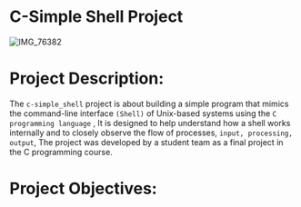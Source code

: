 # C-Simple Shell Project
![IMG_76382](https://github.com/user-attachments/assets/4e62d1e4-9ef3-436a-afc6-c2baa6f138cf)

# Project Description:

The `c-simple_shell` project is about building a simple program that mimics the command-line interface `(Shell)` of Unix-based systems using the `C programming language` , It is designed to help understand how a shell works internally and to closely observe the flow of processes, `input, processing, output`, The project was developed by a student team as a final project in the C programming course.

# Project Objectives:
